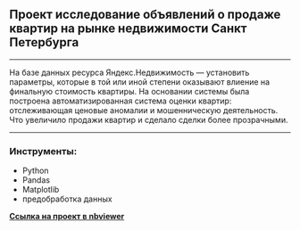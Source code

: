## Проект исследование объявлений о продаже квартир на рынке недвижимости Санкт Петербурга 
___________________________
На базе данных ресурса Яндекс.Недвижимость — установить параметры, которые в той или иной степени оказывают влиение на финальную стоимость квартиры. На основании системы была построена автоматизированная система оценки квартир: отслеживающая ценовые аномалии и мошенническую деятельность. Что увеличило продажи квартир и сделало сделки более прозрачными.
_____________________________________
### Инструменты:
- Python
- Pandas
- Matplotlib
- предобработка данных  

[**Ссылка на проект в nbviewer**](https://nbviewer.jupyter.org/github/konicaRu/i_am_data_analyst/blob/master/2_project_research_data_analysis/2_project_flat_for_sale.ipynb)
